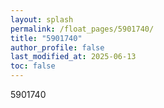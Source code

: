 ```yaml
---
layout: splash
permalink: /float_pages/5901740/
title: "5901740"
author_profile: false
last_modified_at: 2025-06-13
toc: false
---
```

 
5901740
